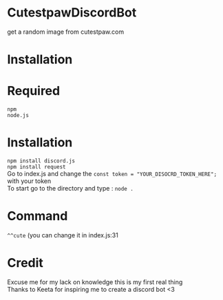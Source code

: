 # CutestpawDiscordBot
get a random image from cutestpaw.com

# Installation
# Required
`npm`<br/>
`node.js`

# Installation
`npm install discord.js`<br/>
`npm install request`<br/>
Go to index.js and change the `const token = "YOUR_DISOCRD_TOKEN_HERE";` with your token<br/>
To start go to the directory and type : `node .`<br/>

# Command
`^^cute` (you can change it in index.js:31

# Credit
Excuse me for my lack on knowledge this is my first real thing<br/>
Thanks to Keeta for inspiring me to create a discord bot <3
